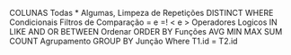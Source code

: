 COLUNAS
    Todas *
    Algumas,
Limpeza de Repetições
    DISTINCT
WHERE
    Condicionais
Filtros de Comparação 
    = e =!
    < e >
Operadores Logicos 
    IN        
    LIKE
    AND
    OR
    BETWEEN
Ordenar
    ORDER BY
Funções 
    AVG
    MIN
    MAX
    SUM
    COUNT
Agrupamento 
    GROUP BY 
Junção
    Where T1.id = T2.id


